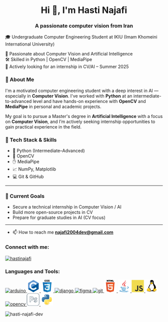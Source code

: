 <h1 align="center">Hi 👋, I'm Hasti Najafi</h1>
<h3 align="center">A passionate computer vision from Iran</h3>

🎓 Undergraduate Computer Engineering Student at IKIU (Imam Khomeini International University)

🎯 Passionate about Computer Vision and Artificial Intelligence  
🛠️ Skilled in Python | OpenCV | MediaPipe  
🚀 Actively looking for an internship in CV/AI – Summer 2025


### 🧠 About Me

I'm a motivated computer engineering student with a deep interest in AI — especially in **Computer Vision**. I've worked with **Python** at an intermediate-to-advanced level and have hands-on experience with **OpenCV** and **MediaPipe** in personal and academic projects.

My goal is to pursue a Master's degree in **Artificial Intelligence** with a focus on **Computer Vision**, and I’m actively seeking internship opportunities to gain practical experience in the field.

### 🧰 Tech Stack & Skills

- 🐍 Python (Intermediate–Advanced)
- 🎥 OpenCV
- ✋ MediaPipe
- 📈 NumPy, Matplotlib
- 💻 Git & GitHub

---

### 🎯 Current Goals

- Secure a technical internship in Computer Vision / AI
- Build more open-source projects in CV
- Prepare for graduate studies in AI (CV focus)

---

- 📫 How to reach me **najafi2004dev@gmail.com**

<h3 align="left">Connect with me:</h3>
<p align="left">
<a href="https://linkedin.com/in/hastinajafi" target="blank"><img align="center" src="https://raw.githubusercontent.com/rahuldkjain/github-profile-readme-generator/master/src/images/icons/Social/linked-in-alt.svg" alt="hastinajafi" height="30" width="40" /></a>
</p>

<h3 align="left">Languages and Tools:</h3>
<p align="left"> <a href="https://www.arduino.cc/" target="_blank" rel="noreferrer"> <img src="https://cdn.worldvectorlogo.com/logos/arduino-1.svg" alt="arduino" width="40" height="40"/> </a> <a href="https://www.cprogramming.com/" target="_blank" rel="noreferrer"> <img src="https://raw.githubusercontent.com/devicons/devicon/master/icons/c/c-original.svg" alt="c" width="40" height="40"/> </a> <a href="https://www.w3schools.com/css/" target="_blank" rel="noreferrer"> <img src="https://raw.githubusercontent.com/devicons/devicon/master/icons/css3/css3-original-wordmark.svg" alt="css3" width="40" height="40"/> </a> <a href="https://www.djangoproject.com/" target="_blank" rel="noreferrer"> <img src="https://cdn.worldvectorlogo.com/logos/django.svg" alt="django" width="40" height="40"/> </a> <a href="https://www.figma.com/" target="_blank" rel="noreferrer"> <img src="https://www.vectorlogo.zone/logos/figma/figma-icon.svg" alt="figma" width="40" height="40"/> </a> <a href="https://git-scm.com/" target="_blank" rel="noreferrer"> <img src="https://www.vectorlogo.zone/logos/git-scm/git-scm-icon.svg" alt="git" width="40" height="40"/> </a> <a href="https://www.w3.org/html/" target="_blank" rel="noreferrer"> <img src="https://raw.githubusercontent.com/devicons/devicon/master/icons/html5/html5-original-wordmark.svg" alt="html5" width="40" height="40"/> </a> <a href="https://www.java.com" target="_blank" rel="noreferrer"> <img src="https://raw.githubusercontent.com/devicons/devicon/master/icons/java/java-original.svg" alt="java" width="40" height="40"/> </a> <a href="https://developer.mozilla.org/en-US/docs/Web/JavaScript" target="_blank" rel="noreferrer"> <img src="https://raw.githubusercontent.com/devicons/devicon/master/icons/javascript/javascript-original.svg" alt="javascript" width="40" height="40"/> </a> <a href="https://www.linux.org/" target="_blank" rel="noreferrer"> <img src="https://raw.githubusercontent.com/devicons/devicon/master/icons/linux/linux-original.svg" alt="linux" width="40" height="40"/> </a> <a href="https://opencv.org/" target="_blank" rel="noreferrer"> <img src="https://www.vectorlogo.zone/logos/opencv/opencv-icon.svg" alt="opencv" width="40" height="40"/> </a> <a href="https://www.photoshop.com/en" target="_blank" rel="noreferrer"> <img src="https://raw.githubusercontent.com/devicons/devicon/master/icons/photoshop/photoshop-line.svg" alt="photoshop" width="40" height="40"/> </a> <a href="https://www.python.org" target="_blank" rel="noreferrer"> <img src="https://raw.githubusercontent.com/devicons/devicon/master/icons/python/python-original.svg" alt="python" width="40" height="40"/> </a> </p>

<p><img align="center" src="https://github-readme-stats.vercel.app/api/top-langs?username=hasti-najafi-dev&show_icons=true&locale=en&layout=compact" alt="hasti-najafi-dev" /></p>


